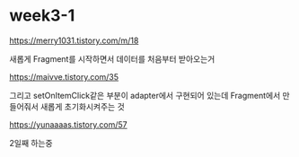 # week3-1
https://merry1031.tistory.com/m/18

새롭게 Fragment를 시작하면서 데이터를 처음부터 받아오는거



https://maivve.tistory.com/35

 

그리고 setOnItemClick같은 부분이 adapter에서 구현되어 있는데 Fragment에서 만들어줘서 새롭게 초기화시켜주는 것


https://yunaaaas.tistory.com/57

2일째 하는중
